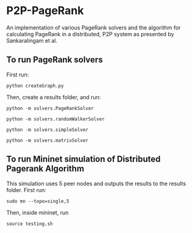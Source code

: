 # P2P-PageRank
An implementation of various PageRank solvers and the algorithm for calculating PageRank in a distributed, P2P system as presented by Sankaralingam et al.

## To run PageRank solvers
First run:
```
python createGraph.py
```
Then, create a results folder, and run:
```
python -m solvers.PageRankSolver
```
```
python -m solvers.randomWalkerSolver
```
```
python -m solvers.simpleSolver
```
```
python -m solvers.matrixSolver
```

## To run Mininet simulation of Distributed Pagerank Algorithm
This simulation uses 5 peer nodes and outputs the results to the results folder. 
First run:
```
sudo mn --topo=single,5
```
Then, inside mininet, run
```
source testing.sh
```
